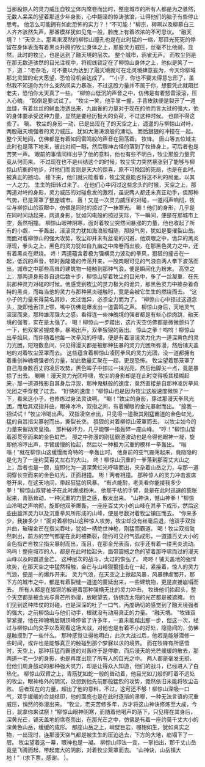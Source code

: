 当那股惊人的灵力威压自牧尘体内席卷而出时，整座城市的所有人都是为之骇然，无数人呆呆的望着那道少年身影，心中翻滚的惊涛骇浪，让得他们的脑子有些停止思考。
他怎么可能拥有如此恐怖的实力？！“不可能！”柳宗，柳暝以及柳慕白三人齐齐骇然失声，那番模样犹如见鬼一般，脸庞上有着浓浓的不可思议。
“融天境？！”天空上，那素来漠然的柳惊山瞳孔也是在此时猛的一缩，那目光死死的停留在身体表面有着黑炎升腾的牧尘身体之上，那股灵力威压，丝毫不比他弱，显然，此时的牧尘，也是达到了融天境的层次。
整个城市，鸦雀无声。
而牧尘则是在那无数道骇然的目光注视中，将视线锁定在了柳惊山身体之上，他似是笑了一下，道：“老杂毛，可不要以为达到了融天境就可在北灵境肆意妄为，今天你柳域那北灵盟的宏大愿望，恐怕没机会达成了。
”“小子，你也不要太得意忘形了，虽然我不知道你为什么突然间实力暴涨，不过这股力量并不属于你，想要凭此就阻拦老夫，恐怕你太天真了一些。
”柳惊山低沉的声音之中，仿佛是有着怒雷滚滚，压人心魄。
“那倒是要试试了。
”牧尘一笑，他手掌一握，手背皮肤便是裂开了一道血缝，有着丝丝的鲜血渗透出来，九幽雀的力量对于现在的他而言太过的强大，他的身体要承受这种力量，显然是要经历极大的负荷，不过这种时候。
也顾不得这些了。
唰。
牧尘的身形一动，已是出现在了的天空之上，遥遥的与柳惊山对峙，两股融天境强者的灵力威压。
犹如大海涛浪般的涌动。
而后狠狠的冲撞在一起。
整个天地间，仿佛都是有着如同雷鸣般的声音在回荡着。
牧锋。
唐山等五位域主此时也是落下地来，彼此对视一眼，然后眼神古怪的落到了牧锋身上，可后者也是苦笑一声。
眼前的事情同样出乎了他的意料，他也有些不明白，牧尘那股力量究竟从何而来。
不过现在也不是纠结这个的时候，牧尘实力突然暴涨到了能够与柳惊山抗衡的地步，对他们而言则是天大的惊喜，原不可挽回的死局，也是在此时。
被真正的撼动。
接下来，他们就只能看看，牧尘究竟能否将这不利的局面，以其一人之力。
生生的扭转过来了。
在他们心中闪过这些念头的时候，天空之上，那两道对峙的身影，灵力威压的对碰愈发的激烈，虽说两人都还未真正动手，但那种气势，已是笼罩了整座城市。
轰！又是一次灵力威压的对碰，一道闷声响彻，牧尘与柳惊山的双眼中，仿佛是同时的掠过了一抹寒光。
唰！他们的身形，几乎是在同时间动起来，两道身影，犹如闪电般的掠过天际，下一瞬间，便是在那城市上空，轰然相撞。
柳惊山眼神阴寒，面对着牧尘突然间暴涨的力量，他也收起了所有的小觑，一拳轰出，滚滚灵力犹如海浪般相随，那股气势，犹如是要催裂山岳。
而面对着柳惊山的强大攻势，牧尘却并未有丝毫的闪避，他双眼之中，诡异的黑炎浮现，拳头之上，黑色的灵力犹如自九幽之中席卷而出般，在那黑色灵力之中，还有着黑炎在燃烧。
咚！两道蕴含着极为强横灵力波动的拳风，狠狠的撞击在一起，低沉的声音，顿时轰隆隆的传荡开来，一股肉眼可见的气浪自两人拳下波荡而出，城市之中那些高耸的建筑物一碰触到那种气浪，便是瞬间化为粉末。
高空之上，那两道身影各自退后数十步，柳惊山望着牧尘的目光中，多了一丝凝重，在先前那种灵力对碰的时候，他感觉到牧尘的灵力极为的诡异，那黑色灵力中掺杂着奇特的黑炎，而每当他的灵力与那种黑炎碰触时，竟是会被它生生的燃烧而去。
“这小子的力量来得莫名其妙，太过诡异，必须全力而为了。
”柳惊山心中掠过这道念头，旋即他舌顶上颚，嘴中仿佛是爆发出一道雷鸣之声。
柳惊山身后，天地灵气滚滚而来，那种雄浑强大之感，看得连一些神魄境的强者都是有些心惊肉跳，融天境的强者，实在是太强了。
喝！柳惊山一步踏出，这片天空仿佛都是微微颤抖了一下，他双掌紧握成拳，暴喝出声，双拳狠狠的轰出。
惊山之拳！呜呜！柳惊山出拳如风，而伴随着他每一次拳风的呼啸，便是有着滚滚灵力化为一道深黄色的灵力光团，短短数息间，只见得漫天都是被那种狂暴的灵力光团所弥漫，然后铺天盖地的对着牧尘笼罩而去。
这些蕴含着柳惊山凌厉拳风的灵力光团，没一道都拥有着重创神魄境强者的力量，如此数量汇聚在一起，更是恐怖。
牧尘望着那笼罩了自己周身数百丈的凌厉攻势，黑色眸子中掠过一抹光亮，然后他脚尖一点，竟是暴掠了出去。
唰唰！漫天灵力光团呼啸，牧尘的身影却是在此时变得极其模糊起来，那一道道残影自其身后浮现，那种鬼魅般的速度，竟然直接是自那种凌厉拳风光团之中穿梭了过去。
“好快的速度！”柳惊山也是因为牧尘这般速度微惊了一下，看来这小子，也修炼过身法灵诀啊。
“唰！”牧尘的身影，穿过那漫天拳风光团，而后其双指并曲，眼神冰冷，双指之间，有着耀眼的金光暴射而出。
“接我一招试试！”牧尘冷喝出声。
双指凌空点出，只见得一道极其刚猛霸道的金色虹光，猛的自其指尖暴射而出，撕裂长空。
狠狠的对着柳惊山笼罩而去。
以牧尘如今的力量来催动灵皇指。
那种破坏力，几乎能够一指轰碎一座山峰。
“哼！”柳惊山望着那贯穿而来的金色虹芒。
那之中弥漫的刚猛霸道波动也是令得他眼神一凝，旋即他冷哼出声，手臂缓慢的抬起，然后以一种极为沉重的模样一拳轰出。
“嗡嗡！”就在柳惊山这缓慢而奇特的一拳轰出时。
他身前的空气震荡起来，竟隐隐的是化为了一座约莫百丈左右的大山。
咚！柳惊山沉重的一拳落到那百丈大山之上，后者也是一颤，旋即化为一道深黄虹光呼啸而出，夹杂着山岳之力，与那一道洞穿长空而来的金色虹光，正面相撞。
嘭！两者相撞。
那种惊人的灵力冲击波席卷开来，在这天地间，带起狂猛的风暴。
“有点能耐，老夫看你能接我多少拳！”柳惊山双臂袖子在此时爆成粉末。
他那干枯的手臂，竟是在此时迅速的膨胀起来，青筋耸动，一种沉重的力量之感，散发出来。
“山神诀，憾山神拳！”柳惊山冷喝之声响彻，旋即他双拳爆轰，一座座百丈大小的山峰在其拳下成形，然后这些由雄浑灵力以及沉重拳风所形成的山峰，便是尽数对着牧尘镇压而去。
“你来多少，我接多少！”面对着柳惊山这种惊人攻势，牧尘却没有丝毫后退，他双手双指并曲，璀璨金芒在指尖吞吐，犹如一柄绝世神枪，刚猛而霸道。
喝！牧尘双指陡然刺出，前方的空气都是在此时被撕裂，隐约可见的气弧成形，一道道百丈大小的金色指芒自牧尘指尖暴射而出，而且，在那金光表面，似乎还有着一缕黑炎流动。
呜呜！整座城市的人，都是在此时抬起头，面带震撼之色的望着那呼啸而过的漫天山峰以及的霸道金芒。
这种层次的战斗，太过的恢弘了。
咚咚！铺天盖地的强悍攻势，在那天空之中猛然相触，金芒与山峰狠狠撞击在一起，紧接着，惊人的灵力气浪，便是一的爆炸开来。
灵力气浪，在天空之上掀起风暴，风暴肆虐而开，那下方的城市之中，都是有着裂缝一道道的蔓延出来，一些建筑物，更是直接崩塌而去。
所有人都是在狼狈的躲避着那种强横无比的灵力冲击。
牧锋他们抬起头，整个天空都是被金光与黄芒所弥漫，放眼望去，仿佛连太阳的光芒都是被遮掩。
他们见到这种阵仗的对碰，也是深深的吐了一口气，再度确切的感觉到了融天境强者的强大，之前柳惊山与他们动手，根就没有动用真正的力量。
“融天境。
”牧锋双掌紧握，他在神魄境后期顶峰停留了许多年，一直未能踏出那一步，但这一次，经过与柳惊山的交手以及观看这场大战，对他也是有着不小的好处，隐隐间的，仿佛是触摸到了一些什么。
那种感觉让得他明白，此次大战过后，他若是能够潜修一些时间，或许也是能够真正的触碰到那个梦寐以求的境界。
而在牧锋有所感悟时，天空上，那种狂猛而霸道的对轰终于是停歇，而后漫天的光芒缓缓的散去，那两道一老一少的身影，也是再度出现了所有人的目光之中。
两人都是毫发无损，但他们周身鼓动的那种强大灵力，却是让得众人知道，他们的战斗，已经进入了白热化。
柳惊山双臂之上，青筋犹如蛇一般的耸动着，他目光如刀般的盯着不远处的牧尘，眼神格外的阴沉，没想到他先前那般猛烈的攻势，竟然依旧未能将牧尘击败。
后者现在的力量，超出了他的意料，不过，这可还不够！柳惊山深吸一口气，双手缓缓的合拢结印，他的面庞也是在此时逐渐的肃穆，一种无法言语的沉重威压，悄然的弥漫出来。
“牧尘，老夫苦修多年，方才将这山神诀修炼至大成，今日，就拿你来试祭！”柳惊山眼神阴寒，而随着他喝声的落下，只见得在其身后，深黄光芒，铺天盖地的席卷而出，在那光芒之中，仿佛是有着一座约莫千丈大小的深黄色山岳，缓缓的成形。
那座山岳之上，峭壁巨岩，栩栩如生，犹如真实之物，一出现时，连那漫天空气都是被生生的压迫逃去，下方的大地，崩塌下了一层。
牧尘望着这一幕，眼神也是一凝。
柳惊山印法一变，一掌拍出，那千丈山岳竟是飞腾而起，带起庞大的阴影，对着牧尘笼罩而去。
“山神诀，山岳镇大地！”（求下票，感谢。
）。
